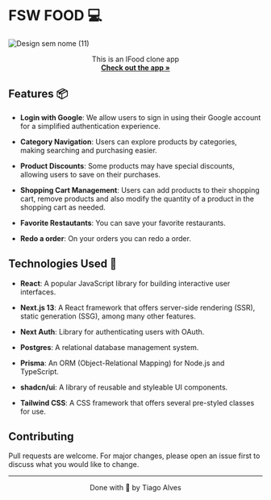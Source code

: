# FSW FOOD 💻

![Design sem nome (11)](https://github.com/user-attachments/assets/e94a9764-933c-420b-af5b-ac652de10087)

<p align="center">
    This is an IFood clone app
    <br />
    <a href="https://fsw-foods-chi.vercel.app" target="_blank"><strong>Check out the app »</strong></a>
    <br />    
</p>


## Features 📦

- **Login with Google**: We allow users to sign in using their Google account for a simplified authentication experience.

- **Category Navigation**: Users can explore products by categories, making searching and purchasing easier.

- **Product Discounts**: Some products may have special discounts, allowing users to save on their purchases.

- **Shopping Cart Management**: Users can add products to their shopping cart, remove products and also modify the quantity of a product in the shopping cart as needed.

- **Favorite Restautants**: You can save your favorite restaurants.

- **Redo a order**: On your orders you can redo a order.

## Technologies Used 🚀

- **React**: A popular JavaScript library for building interactive user interfaces.

- **Next.js 13**: A React framework that offers server-side rendering (SSR), static generation (SSG), among many other features.

- **Next Auth**: Library for authenticating users with OAuth.

- **Postgres**: A relational database management system.

- **Prisma**: An ORM (Object-Relational Mapping) for Node.js and TypeScript.

- **shadcn/ui**: A library of reusable and styleable UI components.

- **Tailwind CSS**: A CSS framework that offers several pre-styled classes for use.

## Contributing

Pull requests are welcome. For major changes, please open an issue first
to discuss what you would like to change.

---

<p align="center">Done with 💙 by Tiago Alves</p>
